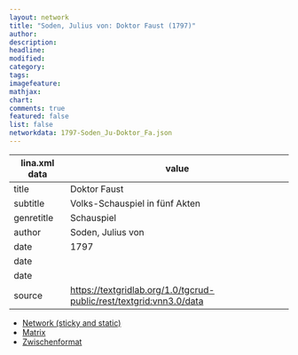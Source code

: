 ```yaml
---
layout: network
title: "Soden, Julius von: Doktor Faust (1797)"
author:
description:
headline:
modified:
category:
tags:
imagefeature: 
mathjax: 
chart: 
comments: true
featured: false
list: false
networkdata: 1797-Soden_Ju-Doktor_Fa.json
---
```

lina.xml data  | value
------------- | -------------
title|Doktor Faust
subtitle|Volks-Schauspiel in fünf Akten
genretitle|Schauspiel
author|Soden, Julius von
date|1797
date|
date|
source|https://textgridlab.org/1.0/tgcrud-public/rest/textgrid:vnn3.0/data


* [Network (sticky and static)](/network450)
* [Matrix](/matrix450)
* [Zwischenformat](/lina450 )
